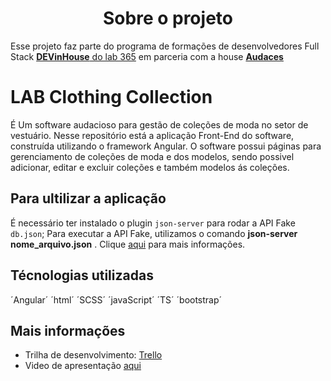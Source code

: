 <h1 align="center"> Sobre o projeto </h1>

Esse projeto faz parte do programa de formações de desenvolvedores Full Stack [**DEVinHouse** do lab 365](https://devinhouse.tech/) em parceria com a house [**Audaces**](https://audaces.com/pt-br)

# LAB Clothing Collection

É Um software audacioso para gestão de coleções de moda no setor de vestuário. Nesse repositório está a aplicação Front-End do software, construída utilizando o framework Angular.
O software possui páginas para gerenciamento de coleções de moda e dos modelos, sendo possivel adicionar, editar e excluir coleções e também modelos ás coleções.

## Para ultilizar a aplicação

É necessário ter instalado o plugin `json-server` para rodar a API Fake `db.json`;
Para executar a API Fake, utilizamos o comando **json-server nome_arquivo.json** .
Clique [aqui](https://www.fabricadecodigo.com/json-server/) para mais informações.

## Técnologias utilizadas

´Angular´ ´html´ ´SCSS´ ´javaScript´ ´TS´ ´bootstrap´

## Mais informações

- Trilha de desenvolvimento: [Trello](https://trello.com/invite/b/ILDYywPg/ATTIcc7c1ff5277263bdb2424aad84b7c7cbE1EC3B4C/projeto-avaliativo-modulo-1)
- Video de apresentação [aqui]()
